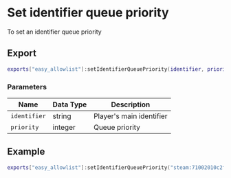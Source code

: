 # Set identifier queue priority

To set an identifier queue priority

## Export

```lua
exports["easy_allowlist"]:setIdentifierQueuePriority(identifier, priority)
```

### Parameters

| Name         | Data Type | Description              |
| ------------ | --------- | ------------------------ |
| `identifier` | string    | Player's main identifier |
| `priority`   | integer   | Queue priority           |

## Example

```lua
exports["easy_allowlist"]:setIdentifierQueuePriority("steam:71002010c2f9c5d", 15)
```
